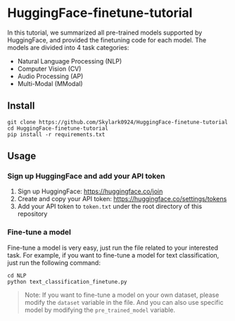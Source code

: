# HuggingFace-finetune-tutorial

In this tutorial, we summarized all pre-trained models supported by HuggingFace, and provided the finetuning code for 
each model. The models are divided into 4 task categories:
- Natural Language Processing (NLP)
- Computer Vision (CV)
- Audio Processing (AP)
- Multi-Modal (MModal)

## Install 

```
git clone https://github.com/Skylark0924/HuggingFace-finetune-tutorial
cd HuggingFace-finetune-tutorial
pip install -r requirements.txt 
```

## Usage

### Sign up HuggingFace and add your API token

1. Sign up HuggingFace: https://huggingface.co/join
2. Create and copy your API token: https://huggingface.co/settings/tokens
3. Add your API token to `token.txt` under the root directory of this repository

### Fine-tune a model

Fine-tune a model is very easy, just run the file related to your interested task. 
For example, if you want to fine-tune a model for text classification, just run the following command:

```
cd NLP
python text_classification_finetune.py
```

> Note: If you want to fine-tune a model on your own dataset, please modify the `dataset` variable in the file. And you 
> can also use specific model by modifying the `pre_trained_model` variable.